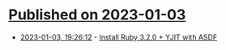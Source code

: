 # [Published on 2023-01-03](index.md)

* [2023-01-03, 19:26:12](https://lobste.rs/s/munw4k/install_ruby_3_2_0_yjit_with_asdf) - [Install Ruby 3.2.0 + YJIT with ASDF](https://dev.to/dpaluy/install-ruby-320-yjit-with-asdf-b82)
